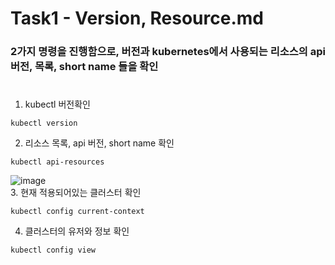 # Task1 - Version, Resource.md  

### 2가지 명령을 진행함으로, 버전과 kubernetes에서 사용되는 리소스의 api 버전, 목록, short name 들을 확인
#
1. kubectl 버전확인
```
kubectl version
```

2. 리소스 목록, api 버전, short name 확인
```
kubectl api-resources
```  
![image](https://user-images.githubusercontent.com/92773629/138027152-bbde5c41-2a20-4516-b366-b036e47dcad2.png)  
3. 현재 적용되어있는 클러스터 확인
```
kubectl config current-context
```  

4. 클러스터의 유저와 정보 확인
```
kubectl config view
```
